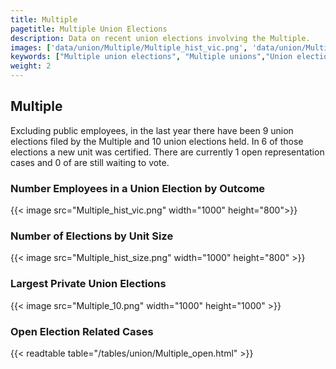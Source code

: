 ```yaml
---
title: Multiple
pagetitle: Multiple Union Elections
description: Data on recent union elections involving the Multiple.
images: ['data/union/Multiple/Multiple_hist_vic.png', 'data/union/Multiple/Multiple_hist_size.png', 'data/union/Multiple/Multiple_10.png']
keywords: ["Multiple union elections", "Multiple unions","Union elections"]
weight: 2
---
```

##  Multiple

Excluding public employees, in the last year there have been 9 union elections filed by the Multiple and 10 union elections held. In 6 of those elections a new unit was certified. There are currently 1 open representation cases and 0 of are still waiting to vote.

### Number Employees in a Union Election by Outcome
{{< image src="Multiple_hist_vic.png" width="1000" height="800">}}

### Number of Elections by Unit Size
{{< image src="Multiple_hist_size.png" width="1000" height="800" >}}

### Largest Private Union Elections
{{< image src="Multiple_10.png" width="1000" height="1000"  >}}

### Open Election Related Cases
{{< readtable table="/tables/union/Multiple_open.html" >}}

